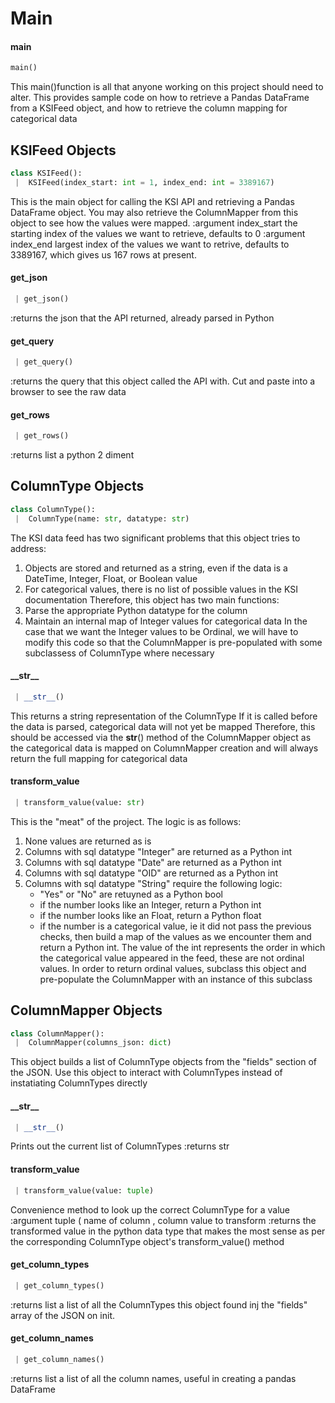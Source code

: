 <a name=".Main"></a>
# Main

<a name=".Main.main"></a>
#### main

```python
main()
```

This main()function is all that anyone working on this project should need to alter. This provides sample code on how to retrieve a Pandas DataFrame from a KSIFeed object, and how to retrieve the column mapping for categorical data

<a name=".Main.KSIFeed"></a>
## KSIFeed Objects

```python
class KSIFeed():
 |  KSIFeed(index_start: int = 1, index_end: int = 3389167)
```

This is the main object for calling the KSI API and retrieving a Pandas DataFrame object.
You may also retrieve the ColumnMapper from this object to see how the values were mapped.
:argument index_start the starting index of the values we want to retrieve, defaults to 0
:argument index_end largest index of the values we want to retrive, defaults to 3389167,
which gives us 167 rows at present.

<a name=".Main.KSIFeed.get_json"></a>
#### get\_json

```python
 | get_json()
```

:returns the json that the API returned, already parsed in Python

<a name=".Main.KSIFeed.get_query"></a>
#### get\_query

```python
 | get_query()
```

:returns the query that this object called the API with. Cut and paste into a browser to see the raw data

<a name=".Main.KSIFeed.get_rows"></a>
#### get\_rows

```python
 | get_rows()
```

:returns list a python 2 diment

<a name=".Main.ColumnType"></a>
## ColumnType Objects

```python
class ColumnType():
 |  ColumnType(name: str, datatype: str)
```

The KSI data feed has two significant problems that this object tries to address:
1. Objects are stored and returned as a string, even if the data is a DateTime, Integer, Float, or Boolean value
2. For categorical values, there is no list of possible values in the KSI documentation
Therefore, this object has two main functions:
1. Parse the appropriate Python datatype for the column
2. Maintain an internal map of Integer values for categorical data
In the case that we want the Integer values to be Ordinal, we will have to modify this code so that the ColumnMapper is pre-populated with some subclassess of ColumnType where necessary

<a name=".Main.ColumnType.__str__"></a>
#### \_\_str\_\_

```python
 | __str__()
```

This returns a string representation of the ColumnType
If it is called before the data is parsed, categorical data will not yet be mapped
Therefore, this should be accessed via the __str__() method of the ColumnMapper object as the categorical data
is mapped on ColumnMapper creation and will always return the full mapping for categorical data

<a name=".Main.ColumnType.transform_value"></a>
#### transform\_value

```python
 | transform_value(value: str)
```

This is the "meat" of the project. The logic is as follows:
1. None values are returned as is
2. Columns with sql datatype "Integer" are returned as a Python int
3. Columns with sql datatype "Date" are returned as a Python int
4. Columns with sql datatype "OID" are returned as a Python int
5. Columns with sql datatype "String" require the following logic:
    - "Yes" or "No" are retuyned as a Python bool
    - if the number looks like an Integer, return a Python int
    - if the number looks like an Float, return a Python float
    - if the number is a categorical value, ie it did not pass the previous checks, then
    build a map of the values as we encounter them and return a Python int. The value of the int
    represents the order in which the categorical value appeared in the feed, these are not ordinal values.
    In order to return ordinal values, subclass this object and pre-populate the ColumnMapper with an instance
    of this subclass

<a name=".Main.ColumnMapper"></a>
## ColumnMapper Objects

```python
class ColumnMapper():
 |  ColumnMapper(columns_json: dict)
```

This object builds a list of ColumnType objects from the "fields" section of the JSON. Use this object to interact with ColumnTypes instead of instatiating ColumnTypes directly

<a name=".Main.ColumnMapper.__str__"></a>
#### \_\_str\_\_

```python
 | __str__()
```

Prints out the current list of ColumnTypes
:returns str

<a name=".Main.ColumnMapper.transform_value"></a>
#### transform\_value

```python
 | transform_value(value: tuple)
```

Convenience method to look up the correct ColumnType for a value
:argument tuple ( name of column , column value to transform
:returns the transformed value in the python data type that makes the most sense as per the
corresponding ColumnType object's transform_value() method

<a name=".Main.ColumnMapper.get_column_types"></a>
#### get\_column\_types

```python
 | get_column_types()
```

:returns list a list of all the ColumnTypes this object found inj the "fields" array of the JSON on init.

<a name=".Main.ColumnMapper.get_column_names"></a>
#### get\_column\_names

```python
 | get_column_names()
```

:returns list a list of all the column names, useful in creating a pandas DataFrame

